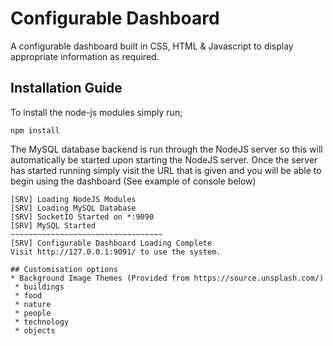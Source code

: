 # Configurable Dashboard
A configurable dashboard built in CSS, HTML &amp; Javascript to display appropriate information as required.

## Installation Guide
To install the node-js modules simply run;

```
npm install
```

The MySQL database backend is run through the NodeJS server so this will automatically be started upon starting the NodeJS server. Once the server has started running simply visit the URL that is given and you will be able to begin using the dashboard (See example of console below)

```
[SRV] Loading NodeJS Modules
[SRV] Loading MySQL Database
[SRV] SocketIO Started on *:9090
[SRV] MySQL Started
~~~~~~~~~~~~~~~~~~~~~~~~~~~~~~~~~~
[SRV] Configurable Dashboard Loading Complete
Visit http://127.0.0.1:9091/ to use the system.

## Customisation options
* Background Image Themes (Provided from https://source.unsplash.com/)
 * buildings
 * food
 * nature
 * people
 * technology
 * objects